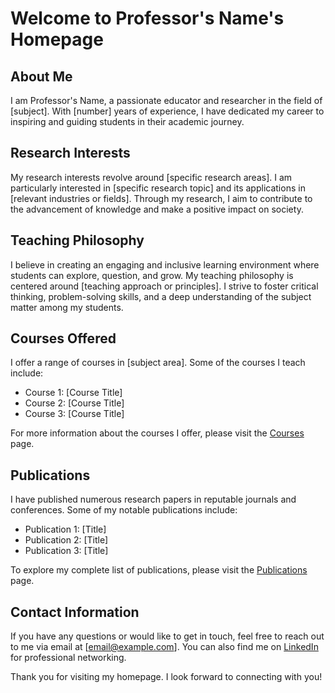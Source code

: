 # Welcome to Professor's Name's Homepage

## About Me

I am Professor's Name, a passionate educator and researcher in the field of [subject]. With [number] years of experience, I have dedicated my career to inspiring and guiding students in their academic journey.

## Research Interests

My research interests revolve around [specific research areas]. I am particularly interested in [specific research topic] and its applications in [relevant industries or fields]. Through my research, I aim to contribute to the advancement of knowledge and make a positive impact on society.

## Teaching Philosophy

I believe in creating an engaging and inclusive learning environment where students can explore, question, and grow. My teaching philosophy is centered around [teaching approach or principles]. I strive to foster critical thinking, problem-solving skills, and a deep understanding of the subject matter among my students.

## Courses Offered

I offer a range of courses in [subject area]. Some of the courses I teach include:

- Course 1: [Course Title]
- Course 2: [Course Title]
- Course 3: [Course Title]

For more information about the courses I offer, please visit the [Courses](/courses) page.

## Publications

I have published numerous research papers in reputable journals and conferences. Some of my notable publications include:

- Publication 1: [Title]
- Publication 2: [Title]
- Publication 3: [Title]

To explore my complete list of publications, please visit the [Publications](/publications) page.

## Contact Information

If you have any questions or would like to get in touch, feel free to reach out to me via email at [email@example.com]. You can also find me on [LinkedIn](https://www.linkedin.com/professor-name) for professional networking.

Thank you for visiting my homepage. I look forward to connecting with you!
